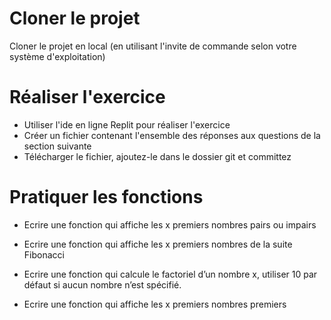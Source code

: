 # Cloner le projet 
Cloner le projet en local (en utilisant l'invite de commande selon votre système d'exploitation)

# Réaliser l'exercice
- Utiliser l'ide en ligne Replit pour réaliser l'exercice
- Créer un fichier contenant l'ensemble des réponses aux questions de la section suivante
- Télécharger le fichier, ajoutez-le dans le dossier git et committez

# Pratiquer les fonctions

- Ecrire une fonction qui affiche les x premiers nombres pairs ou impairs

- Ecrire une fonction qui affiche les x premiers nombres de la suite Fibonacci 

- Ecrire une fonction qui calcule le factoriel d’un nombre x, utiliser 10 par défaut si aucun nombre n’est spécifié.   

- Ecrire une fonction qui affiche les x premiers nombres premiers 
